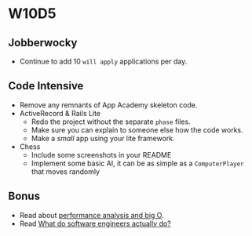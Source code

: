# W10D5

## Jobberwocky
* Continue to add 10 `will apply` applications per day.

## Code Intensive
* Remove any remnants of App Academy skeleton code.
* ActiveRecord & Rails Lite
  * Redo the project without the separate `phase` files.
  * Make sure you can explain to someone else how the code works.
  * Make a _small_ app using your lite framework.
* Chess
  * Include some screenshots in your README
  * Implement some basic AI, it can be as simple as a `ComputerPlayer` that moves randomly

## Bonus
* Read about [performance analysis and big O][big-o].
* Read [What do software engineers actually do?][what-software-engineers-do]

[what-software-engineers-do]: ../engineering-culture/software_engineer_work.md
[big-o]: ../interview-prep/big_o.md
